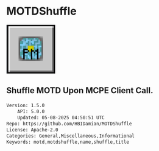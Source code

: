 # MOTDShuffle
<img src="https://raw.githubusercontent.com/HBIDamian/MOTDShuffle/40e82ac49aba5d407d5dafe7cdc1e1b2d5b1a6a5/icon.png" width="128" height="128" />

## Shuffle MOTD Upon MCPE Client Call.
```properties
Version: 1.5.0
    API: 5.0.0
    Updated: 05-08-2025 04:50:51 UTC
Repo: https://github.com/HBIDamian/MOTDShuffle
License: Apache-2.0
Categories: General,Miscellaneous,Informational
Keywords: motd,motdshuffle,name,shuffle,title
```